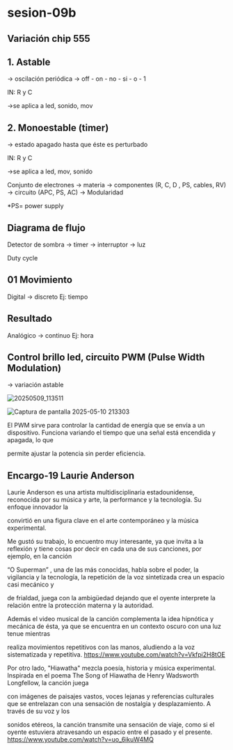 # sesion-09b

## Variación chip 555

## 1. Astable

 -> oscilación periódica -> off - on - no - si - o - 1

IN: R y C

->se aplica a led, sonido, mov

## 2. Monoestable (timer)

-> estado apagado hasta que éste es perturbado

IN: R y C

->se aplica a led, mov, sonido

Conjunto de electrones -> materia -> componentes (R, C, D , PS, cables, RV) -> circuito (APC, PS, AC) -> Modularidad

*PS= power supply

## Diagrama de flujo

Detector de sombra -> timer -> interruptor -> luz

Duty cycle

## 01 Movimiento

Digital -> discreto
Ej: tiempo

## Resultado

Analógico -> continuo
Ej: hora

## Control brillo led, circuito PWM (Pulse Width Modulation)

-> variación astable

![20250509_113511](https://github.com/user-attachments/assets/e8833b18-9291-43ae-a037-d50940b3da4d)

![Captura de pantalla 2025-05-10 213303](https://github.com/user-attachments/assets/c7d6902d-f7b9-4c02-a8f4-e3c624eaf141)

El PWM sirve para controlar la cantidad de energía que se envía a un dispositivo. Funciona variando el tiempo que una señal está encendida y apagada, lo que

permite ajustar la potencia sin perder eficiencia.

## Encargo-19 Laurie Anderson
Laurie Anderson es una artista multidisciplinaria estadounidense, reconocida por su música y arte, la performance y la tecnología. Su enfoque innovador la 

convirtió en una figura clave en el arte contemporáneo y la música experimental.

Me gustó su trabajo, lo encuentro muy interesante, ya que invita a la reflexión y tiene cosas por decir en cada una de sus canciones, por ejemplo, en la canción  

“O Superman” , una de las más conocidas, habla sobre el poder, la vigilancia y la tecnología, la repetición de la voz sintetizada crea un espacio casi mecánico y 

de frialdad, juega con la ambigüedad dejando que el oyente interprete la relación entre la protección materna y la autoridad.


Además el video musical de la canción complementa la idea hipnótica y mecánica de ésta, ya que se encuentra en un contexto oscuro con una luz tenue mientras 

realiza movimientos repetitivos con las manos, aludiendo a la voz sistematizada y repetitiva.
https://www.youtube.com/watch?v=Vkfpi2H8tOE 

Por otro lado, "Hiawatha" mezcla poesía, historia y música experimental. Inspirada en el poema The Song of Hiawatha de Henry Wadsworth Longfellow, la canción juega 

con imágenes de paisajes vastos, voces lejanas y referencias culturales que se entrelazan con una sensación de nostalgia y desplazamiento. A través de su voz y los

sonidos etéreos, la canción transmite una sensación de viaje, como si el oyente estuviera atravesando un espacio entre el pasado y el presente.
https://www.youtube.com/watch?v=uo_6ikuW4MQ 


